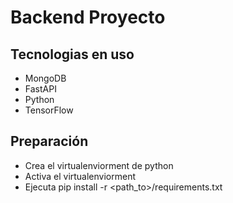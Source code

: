 # Backend Proyecto

## Tecnologias en uso
* MongoDB
* FastAPI
* Python
* TensorFlow

## Preparación
* Crea el virtualenviorment de python
* Activa el virtualenviorment
* Ejecuta pip install -r <path_to>/requirements.txt
